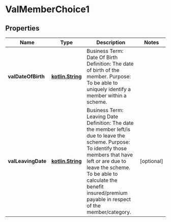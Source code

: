 # ValMemberChoice1

## Properties
Name | Type | Description | Notes
------------ | ------------- | ------------- | -------------
**valDateOfBirth** | [**kotlin.String**](.md) | Business Term: Date Of Birth Definition: The date of birth of the member. Purpose: To be able to uniquely identify a member within a scheme. | 
**valLeavingDate** | [**kotlin.String**](.md) | Business Term: Leaving Date Definition: The date the member left/is due to leave the scheme. Purpose: To identify those members that have left or are due to leave the scheme. To be able to calculate the benefit insured/premium payable in respect of the member/category. |  [optional]
